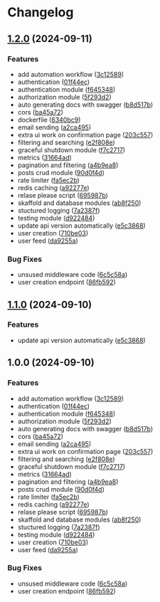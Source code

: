 # Changelog

## [1.2.0](https://github.com/sikozonpc/GohperSocial/compare/v1.1.0...v1.2.0) (2024-09-11)


### Features

* add automation workflow ([3c12589](https://github.com/sikozonpc/GohperSocial/commit/3c12589400c2e8239f901f7ef32bdb5a80dcc67a))
* authentication ([01f44ec](https://github.com/sikozonpc/GohperSocial/commit/01f44ec42a8ae20db8eb04f900d7276fe4a0c03d))
* authentication module ([f645348](https://github.com/sikozonpc/GohperSocial/commit/f6453483642963c40eb32a5fd14e63d8f9c3a632))
* authorization module ([5f293d2](https://github.com/sikozonpc/GohperSocial/commit/5f293d289de4f9c4f82e6085f9b3f028baf16008))
* auto generating docs with swagger ([b8d517b](https://github.com/sikozonpc/GohperSocial/commit/b8d517b3771a22563746d7c7e915d72fe24909dd))
* cors ([ba45a72](https://github.com/sikozonpc/GohperSocial/commit/ba45a72443c603ea1b65fe77b92a3086b93ef975))
* dockerfile ([6340bc9](https://github.com/sikozonpc/GohperSocial/commit/6340bc9b326629b951bdabadd3c231bd34caf688))
* email sending ([a2ca495](https://github.com/sikozonpc/GohperSocial/commit/a2ca49537a221c8b870b39deca8c816a30ead913))
* extra ui work on confirmation page ([203c557](https://github.com/sikozonpc/GohperSocial/commit/203c5577bf83efd8ed3337b451a32d81d6af0a00))
* filtering and searching ([e2f808e](https://github.com/sikozonpc/GohperSocial/commit/e2f808e9596c6c0acf38cca95aae81622d97d0e6))
* graceful shutdown module ([f7c2717](https://github.com/sikozonpc/GohperSocial/commit/f7c2717efbe76ba164126ad03ff8cefc5b99bc00))
* metrics ([31664ad](https://github.com/sikozonpc/GohperSocial/commit/31664ad4afe9b1116296bea46b1ea8a86ab31be5))
* pagination and filtering ([a4b9ea8](https://github.com/sikozonpc/GohperSocial/commit/a4b9ea8924239f0c29505b1130ba46636a1fe029))
* posts crud module ([90d0f4d](https://github.com/sikozonpc/GohperSocial/commit/90d0f4d031054aadeb799521780554c6ae53db3b))
* rate limiter ([fa5ec2b](https://github.com/sikozonpc/GohperSocial/commit/fa5ec2bcee9e3511856553ebb6ff5a36d527a530))
* redis caching ([a92277e](https://github.com/sikozonpc/GohperSocial/commit/a92277e0d4a1e49cbe9e205c1e5f9b40e0e5ec9e))
* relase please script ([695987b](https://github.com/sikozonpc/GohperSocial/commit/695987b014257d648c3a86b3ccfee9db2b978d07))
* skaffold and database modules ([ab8f250](https://github.com/sikozonpc/GohperSocial/commit/ab8f25000649afc064c63ab7d422225067310156))
* stuctured logging ([7a2387f](https://github.com/sikozonpc/GohperSocial/commit/7a2387f944046865cba9fcf6baf9f628ad692384))
* testing module ([d922484](https://github.com/sikozonpc/GohperSocial/commit/d922484651d35540b42297814304e3a43d4a66ab))
* update api version automatically ([e5c3868](https://github.com/sikozonpc/GohperSocial/commit/e5c38686de35ab33d45d35acccc5cdbf8c46af0a))
* user creation ([710be03](https://github.com/sikozonpc/GohperSocial/commit/710be037bfabbc8acb68ca65d6f1a28cc1241c3c))
* user feed ([da9255a](https://github.com/sikozonpc/GohperSocial/commit/da9255af80396d26b166f8f3154d870b0c29ce48))


### Bug Fixes

* unsused middleware code ([6c5c58a](https://github.com/sikozonpc/GohperSocial/commit/6c5c58aaeb40b360ca598fb528a49c0cf08bae5b))
* user creation endpoint ([86fb592](https://github.com/sikozonpc/GohperSocial/commit/86fb5920cdc26dc4ea82393762078eb611a4fecb))

## [1.1.0](https://github.com/sikozonpc/GohperSocial/compare/v1.0.0...v1.1.0) (2024-09-10)


### Features

* update api version automatically ([e5c3868](https://github.com/sikozonpc/GohperSocial/commit/e5c38686de35ab33d45d35acccc5cdbf8c46af0a))

## 1.0.0 (2024-09-10)


### Features

* add automation workflow ([3c12589](https://github.com/sikozonpc/GohperSocial/commit/3c12589400c2e8239f901f7ef32bdb5a80dcc67a))
* authentication ([01f44ec](https://github.com/sikozonpc/GohperSocial/commit/01f44ec42a8ae20db8eb04f900d7276fe4a0c03d))
* authentication module ([f645348](https://github.com/sikozonpc/GohperSocial/commit/f6453483642963c40eb32a5fd14e63d8f9c3a632))
* authorization module ([5f293d2](https://github.com/sikozonpc/GohperSocial/commit/5f293d289de4f9c4f82e6085f9b3f028baf16008))
* auto generating docs with swagger ([b8d517b](https://github.com/sikozonpc/GohperSocial/commit/b8d517b3771a22563746d7c7e915d72fe24909dd))
* cors ([ba45a72](https://github.com/sikozonpc/GohperSocial/commit/ba45a72443c603ea1b65fe77b92a3086b93ef975))
* email sending ([a2ca495](https://github.com/sikozonpc/GohperSocial/commit/a2ca49537a221c8b870b39deca8c816a30ead913))
* extra ui work on confirmation page ([203c557](https://github.com/sikozonpc/GohperSocial/commit/203c5577bf83efd8ed3337b451a32d81d6af0a00))
* filtering and searching ([e2f808e](https://github.com/sikozonpc/GohperSocial/commit/e2f808e9596c6c0acf38cca95aae81622d97d0e6))
* graceful shutdown module ([f7c2717](https://github.com/sikozonpc/GohperSocial/commit/f7c2717efbe76ba164126ad03ff8cefc5b99bc00))
* metrics ([31664ad](https://github.com/sikozonpc/GohperSocial/commit/31664ad4afe9b1116296bea46b1ea8a86ab31be5))
* pagination and filtering ([a4b9ea8](https://github.com/sikozonpc/GohperSocial/commit/a4b9ea8924239f0c29505b1130ba46636a1fe029))
* posts crud module ([90d0f4d](https://github.com/sikozonpc/GohperSocial/commit/90d0f4d031054aadeb799521780554c6ae53db3b))
* rate limiter ([fa5ec2b](https://github.com/sikozonpc/GohperSocial/commit/fa5ec2bcee9e3511856553ebb6ff5a36d527a530))
* redis caching ([a92277e](https://github.com/sikozonpc/GohperSocial/commit/a92277e0d4a1e49cbe9e205c1e5f9b40e0e5ec9e))
* relase please script ([695987b](https://github.com/sikozonpc/GohperSocial/commit/695987b014257d648c3a86b3ccfee9db2b978d07))
* skaffold and database modules ([ab8f250](https://github.com/sikozonpc/GohperSocial/commit/ab8f25000649afc064c63ab7d422225067310156))
* stuctured logging ([7a2387f](https://github.com/sikozonpc/GohperSocial/commit/7a2387f944046865cba9fcf6baf9f628ad692384))
* testing module ([d922484](https://github.com/sikozonpc/GohperSocial/commit/d922484651d35540b42297814304e3a43d4a66ab))
* user creation ([710be03](https://github.com/sikozonpc/GohperSocial/commit/710be037bfabbc8acb68ca65d6f1a28cc1241c3c))
* user feed ([da9255a](https://github.com/sikozonpc/GohperSocial/commit/da9255af80396d26b166f8f3154d870b0c29ce48))


### Bug Fixes

* unsused middleware code ([6c5c58a](https://github.com/sikozonpc/GohperSocial/commit/6c5c58aaeb40b360ca598fb528a49c0cf08bae5b))
* user creation endpoint ([86fb592](https://github.com/sikozonpc/GohperSocial/commit/86fb5920cdc26dc4ea82393762078eb611a4fecb))
